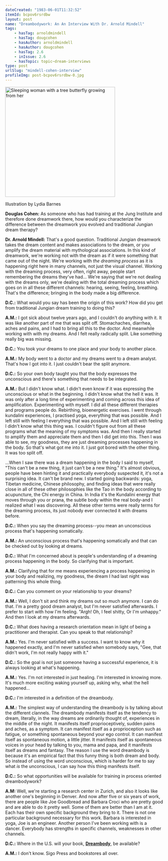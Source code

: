 ```yaml
---
dateCreated: "1983-06-01T11:32:52"
itemId: bcpov6rsrdbw
layout: post
name: "Dreambodywork: An An Interview With Dr. Arnold Mindell"
tags:
    - hasTag: arnoldmindell
    - hasTag: dougcohen
    - hasAuthor: arnoldmindell
    - hasAuthor: dougcohen
    - hasTag: 2.6
    - inIssue: 2.6
    - hasTopic: topic~dream-interviews
type: post
urlSlug: "mindell-cohen-interview"
profileImg: post-bcpov6rsrdbw-0.jpg
---
```


<img src="../images/post-bcpov6rsrdbw-0.jpg" width="350" height="auto" alt="Sleeping woman with a tree butterfly growing from her"/><!--nopreview--><div class="caption">Illustration by Lydia Barnes</div><!--/nopreview-->

**Douglas Cohen:** As someone who has had training at the Jung Institute and therefore done dreamwork there, how would you characterize the difference between the dreamwork you evolved and traditional Jungian dream therapy?

**Dr. Arnold Mindell:** That's a good question. Traditional Jungian dreamwork takes the dream content and makes associations to the dream, or you amplify the dream material with mythological associations. In this kind of dreamwork, we're working not with the dream as if it were something that came out of the night. We're working with _the dreaming process_ as it is happening right here in many channels, not just the visual channel. Working with the dreaming process, very often, right away, people start remembering the dreams they've had... We're saying that we're not dealing with the dreams only, we're dealing with the total dreaming process which goes on in all these different channels: hearing, seeing, feeling, breathing. That's the difference; bringing in the body made a big difference.

**D.C.:** What would you say has been the origin of this work? How did you get from traditional Jungian dream training to doing this?

**A.M.:** I got sick about twelve years ago, and I couldn't do anything with it. It was like another part of me that was split off. Stomachaches, diarrhea, aches and pains, and I had to bring all this to the doctor. And meanwhile working with with my dreams. And I felt really radically split. Like something really big was missing.

**D.C.:** You took your dreams to one place and your body to another place.

**A.M.:** My body went to a doctor and my dreams went to a dream analyst. That's how I got into it. I just couldn't bear the split anymore.

**D.C.:** So your own body taught you that the body expresses the unconscious and there's something that needs to be integrated.

**A.M.:** But I didn't know what. I didn't even know if it was expressing the unconscious or what in the beginning. I didn't know what the hell it was. It was only after a long time of experimenting and coming across this idea of amplification. Experimenting with myself. I did all these different therapies and programs people do. Rebirthing, bioenergetic exercises. I went through kundalini experiences, I practised yoga, everything that was possible. And I left still with feeling I everything that was possible. And I left still with feeling I didn't know what this thing was. I couldn't figure out from all these programs what the meaning of my symptoms was. And then I really started to amplify them and appreciate them and then I did get into this. Then I was able to see, my goodness, they are just dreaming processes happening in the body. So that's what got me into it. I just got bored with the other thing. It was too split off.

...When I saw there was a dream happening in the body I said to myself, "This can't be a new thing, it just can't be a new thing." It's almost obvious, people have been hinting it and practically everybody suspected it, it's not a surprising idea. It can't be brand new. I started going backwards: yoga, Tibetan medicine, Chinese philosophy, and finding ideas that were really close in all of these other philosophies like the Tao in the body according to acupuncture, the Chi energy in China. In India it's the Kundalini energy that moves through you or prana, the subtle body within the real body-and I realized what I was discovering. All these other terms were really terms for the dreaming process, its just nobody ever connected it with dreams before.

**D.C.:** When you say the dreaming process--you mean an unconscious process that's happening somatically.

**A.M.:** An unconscious process that's happening somatically and that can be checked out by looking at dreams.

**D.C.:** What I'm concerned about is people's understanding of a dreaming process happening in the body. So clarifying that is important.

**A.M.:** Clarifying that for me means experiencing a process happening in your body and realizing, my goodness, the dream I had last night was patterning this whole thing.

**D.C.:** Can you comment on your relationship to your dreams?

**A.M.:** Well, I don't sit and think my dreams out so much anymore. I can do that. I'm a pretty good dream analyst, but I'm never satisfied afterwards. I prefer to start with how I'm feeling. "Argh! Oh, I feel shitty, Or I'm unhappy." And then I look at my dreams afterwards.

**D.C.:** What does having a research orientation mean in light of being a practitioner and therapist. Can you speak to that relationship?

**A.M.:** Yes. I'm never satisfied with a success. I want to know why it happened exactly, and I'm never satisfied when somebody says, "Gee, that didn't work, I'm not really happy with it."

**D.C.:** So the goal is not just someone having a successful experience, it is always looking at what's happening.

**A.M.:** Yes. I'm not interested in just healing. I'm interested in knowing more. It's much more exciting waking yourself up, asking why, what the hell happened…

**D.C.:** I'm interested in a definition of the dreambody.

**A.M.:** The simplest way of understanding the dreambody is by talking about the different clannels. The dreambody manifests itself as the tendency to dream, literally, in the way dreams are ordinarily thought of, experiences in the middle of the night. It manifests itself proprioceptively, sudden pains and aches, as a symptom. It can manifest itself as a proprioception such as fatigue, or something spontaneous beyond your ego control. It can manifest itself as spontaneous motion, a little jitter. It manifests itself as spontaneous voices in your head by talking to you, mama and papa, and it manifests itself as dreams and fantasy. The reason I use the word dreambody is because it's an empirical fact that this funny thing is both dream and body. So instead of using the word unconscious, which is harder for me to say what _is_ the unconscious, I can say how this thing manifests itself.

**D.C.:** So what opportunities will be available for training in process oriented dreambodywork?

**A.M:** Well, we're starting a research center in Zurich, and also it looks like another one's beginning in Denver. And now after five or six years of work, there are people like Joe Goodbread and Barbara Croci who are pretty good and are able to do it pretty well. Some of them are better than I am at it. Each has their own specific background they bring to it. There is not one particular background necessary for this work. Barbara is interested in yoga, Joe is an engineer. Another person I've been working with is a dancer. Everybody has strengths in specific channels, weaknesses in other channels.

**D.C.:** Where in the U.S. will your book, [**Dreambody**](https://www.amazon.com/Dreambody-Bodys-Role-Revealing-Self/dp/0938434063), be available?

**A.M.:** I don't know. Sigo Press and bookstores all over.
